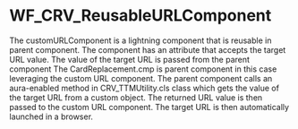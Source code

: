 # WF_CRV_ReusableURLComponent
The customURLComponent is a lightning component that is reusable in parent component. The component has an attribute that accepts 
the target URL value. The value of the target URL is passed from the parent component
The CardReplacement.cmp is parent component in this case leveraging the custom URL component. The parent component calls an aura-enabled method 
in CRV_TTMUtility.cls class which gets the value of the target URL from a custom object. The returned URL value is then passed to the custom URL 
component.
The target URL is then automatically launched in a browser.
